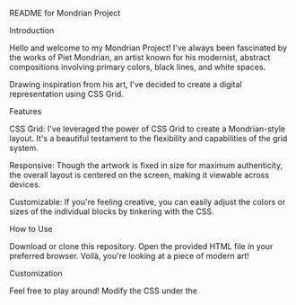 README for Mondrian Project

Introduction

Hello and welcome to my Mondrian Project! 
I've always been fascinated by the works of Piet Mondrian, an artist known for his modernist, abstract compositions involving primary colors, black lines, and white spaces. 

Drawing inspiration from his art, I've decided to create a digital representation using CSS Grid.


Features

CSS Grid: I've leveraged the power of CSS Grid to create a Mondrian-style layout. It's a beautiful testament to the flexibility and capabilities of the grid system.

Responsive: Though the artwork is fixed in size for maximum authenticity, the overall layout is centered on the screen, making it viewable across devices.

Customizable: If you're feeling creative, you can easily adjust the colors or sizes of the individual blocks by tinkering with the CSS.


How to Use

Download or clone this repository.
Open the provided HTML file in your preferred browser. Voilà, you're looking at a piece of modern art!


Customization

Feel free to play around! Modify the CSS under the <style> tag if you want to adjust the layout or colors. You can also add or remove grid items in the HTML content to create your own unique Mondrian-inspired masterpiece.
